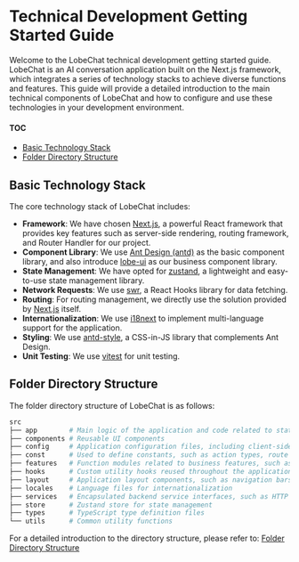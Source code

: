 # Technical Development Getting Started Guide

Welcome to the LobeChat technical development getting started guide. LobeChat is an AI conversation application built on the Next.js framework, which integrates a series of technology stacks to achieve diverse functions and features. This guide will provide a detailed introduction to the main technical components of LobeChat and how to configure and use these technologies in your development environment.

#### TOC

- [Basic Technology Stack](#basic-technology-stack)
- [Folder Directory Structure](#folder-directory-structure)

## Basic Technology Stack

The core technology stack of LobeChat includes:

- **Framework**: We have chosen [Next.js](https://nextjs.org/), a powerful React framework that provides key features such as server-side rendering, routing framework, and Router Handler for our project.
- **Component Library**: We use [Ant Design (antd)](https://ant.design/) as the basic component library, and also introduce [lobe-ui](https://github.com/lobehub/lobe-ui) as our business component library.
- **State Management**: We have opted for [zustand](https://github.com/pmndrs/zustand), a lightweight and easy-to-use state management library.
- **Network Requests**: We use [swr](https://swr.vercel.app/), a React Hooks library for data fetching.
- **Routing**: For routing management, we directly use the solution provided by [Next.js](https://nextjs.org/) itself.
- **Internationalization**: We use [i18next](https://www.i18next.com/) to implement multi-language support for the application.
- **Styling**: We use [antd-style](https://github.com/ant-design/antd-style), a CSS-in-JS library that complements Ant Design.
- **Unit Testing**: We use [vitest](https://github.com/vitest-dev/vitest) for unit testing.

## Folder Directory Structure

The folder directory structure of LobeChat is as follows:

```bash
src
├── app        # Main logic of the application and code related to state management
├── components # Reusable UI components
├── config     # Application configuration files, including client-side environment variables and server-side environment variables
├── const      # Used to define constants, such as action types, route names, etc.
├── features   # Function modules related to business features, such as Agent settings, plugin development pop-ups, etc.
├── hooks      # Custom utility hooks reused throughout the application
├── layout     # Application layout components, such as navigation bars, sidebars, etc.
├── locales    # Language files for internationalization
├── services   # Encapsulated backend service interfaces, such as HTTP requests
├── store      # Zustand store for state management
├── types      # TypeScript type definition files
└── utils      # Common utility functions
```

For a detailed introduction to the directory structure, please refer to: [Folder Directory Structure](Folder-Structure.en-US.md)

